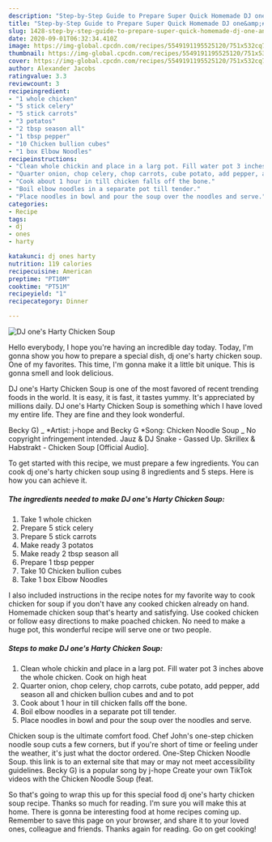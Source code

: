 ```yaml
---
description: "Step-by-Step Guide to Prepare Super Quick Homemade DJ one&amp;#39;s Harty Chicken Soup"
title: "Step-by-Step Guide to Prepare Super Quick Homemade DJ one&amp;#39;s Harty Chicken Soup"
slug: 1428-step-by-step-guide-to-prepare-super-quick-homemade-dj-one-and-39-s-harty-chicken-soup
date: 2020-09-01T06:32:34.410Z
image: https://img-global.cpcdn.com/recipes/5549191195525120/751x532cq70/dj-ones-harty-chicken-soup-recipe-main-photo.jpg
thumbnail: https://img-global.cpcdn.com/recipes/5549191195525120/751x532cq70/dj-ones-harty-chicken-soup-recipe-main-photo.jpg
cover: https://img-global.cpcdn.com/recipes/5549191195525120/751x532cq70/dj-ones-harty-chicken-soup-recipe-main-photo.jpg
author: Alexander Jacobs
ratingvalue: 3.3
reviewcount: 3
recipeingredient:
- "1 whole chicken"
- "5 stick celery"
- "5 stick carrots"
- "3 potatos"
- "2 tbsp season all"
- "1 tbsp pepper"
- "10 Chicken bullion cubes"
- "1 box Elbow Noodles"
recipeinstructions:
- "Clean whole chickin and place in a larg pot. Fill water pot 3 inches above the whole chicken. Cook on high heat"
- "Quarter onion, chop celery, chop carrots, cube potato, add pepper, add season all and chicken bullion cubes and and to pot"
- "Cook about 1 hour in till chicken falls off the bone."
- "Boil elbow noodles in a separate pot till tender."
- "Place noodles in bowl and pour the soup over the noodles and serve."
categories:
- Recipe
tags:
- dj
- ones
- harty

katakunci: dj ones harty 
nutrition: 119 calories
recipecuisine: American
preptime: "PT10M"
cooktime: "PT51M"
recipeyield: "1"
recipecategory: Dinner

---
```



![DJ one&#39;s Harty Chicken Soup](https://img-global.cpcdn.com/recipes/5549191195525120/751x532cq70/dj-ones-harty-chicken-soup-recipe-main-photo.jpg)

Hello everybody, I hope you're having an incredible day today. Today, I'm gonna show you how to prepare a special dish, dj one&#39;s harty chicken soup. One of my favorites. This time, I'm gonna make it a little bit unique. This is gonna smell and look delicious.

DJ one&#39;s Harty Chicken Soup is one of the most favored of recent trending foods in the world. It is easy, it is fast, it tastes yummy. It's appreciated by millions daily. DJ one&#39;s Harty Chicken Soup is something which I have loved my entire life. They are fine and they look wonderful.

Becky G) _ *Artist: j-hope and Becky G *Song: Chicken Noodle Soup _ No copyright infringement intended. Jauz &amp; DJ Snake - Gassed Up. Skrillex &amp; Habstrakt - Chicken Soup [Official Audio].


To get started with this recipe, we must prepare a few ingredients. You can cook dj one&#39;s harty chicken soup using 8 ingredients and 5 steps. Here is how you can achieve it.

<!--inarticleads1-->

##### The ingredients needed to make DJ one&#39;s Harty Chicken Soup:

1. Take 1 whole chicken
1. Prepare 5 stick celery
1. Prepare 5 stick carrots
1. Make ready 3 potatos
1. Make ready 2 tbsp season all
1. Prepare 1 tbsp pepper
1. Take 10 Chicken bullion cubes
1. Take 1 box Elbow Noodles


I also included instructions in the recipe notes for my favorite way to cook chicken for soup if you don&#39;t have any cooked chicken already on hand. Homemade chicken soup that&#39;s hearty and satisfying. Use cooked chicken or follow easy directions to make poached chicken. No need to make a huge pot, this wonderful recipe will serve one or two people. 

<!--inarticleads2-->

##### Steps to make DJ one&#39;s Harty Chicken Soup:

1. Clean whole chickin and place in a larg pot. Fill water pot 3 inches above the whole chicken. Cook on high heat
1. Quarter onion, chop celery, chop carrots, cube potato, add pepper, add season all and chicken bullion cubes and and to pot
1. Cook about 1 hour in till chicken falls off the bone.
1. Boil elbow noodles in a separate pot till tender.
1. Place noodles in bowl and pour the soup over the noodles and serve.


Chicken soup is the ultimate comfort food. Chef John&#39;s one-step chicken noodle soup cuts a few corners, but if you&#39;re short of time or feeling under the weather, it&#39;s just what the doctor ordered. One-Step Chicken Noodle Soup. this link is to an external site that may or may not meet accessibility guidelines. Becky G) is a popular song by j-hope Create your own TikTok videos with the Chicken Noodle Soup (feat. 

So that's going to wrap this up for this special food dj one&#39;s harty chicken soup recipe. Thanks so much for reading. I'm sure you will make this at home. There is gonna be interesting food at home recipes coming up. Remember to save this page on your browser, and share it to your loved ones, colleague and friends. Thanks again for reading. Go on get cooking!
